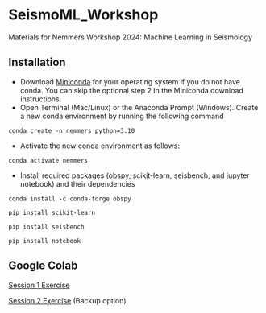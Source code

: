 # SeismoML_Workshop
Materials for Nemmers Workshop 2024: Machine Learning in Seismology

## Installation 
* Download [Miniconda](https://docs.anaconda.com/free/miniconda/miniconda-install/) for your operating system if you do not have conda. You can skip the optional step 2 in the Miniconda download instructions.
* Open Terminal (Mac/Linux) or the Anaconda Prompt (Windows). Create a new conda environment by running the following command 
```
conda create -n nemmers python=3.10
```
* Activate the new conda environment as follows: 
```
conda activate nemmers
```
* Install required packages (obspy, scikit-learn, seisbench, and jupyter notebook) and their dependencies 
```
conda install -c conda-forge obspy
```
```
pip install scikit-learn
```
```
pip install seisbench
```
```
pip install notebook
```
##  Google Colab
[Session 1 Exercise](https://colab.research.google.com/drive/1GcgW-U959-ef0Ux1Z4JoZRq3RftG4L0L?usp=sharing)

[Session 2 Exercise](https://colab.research.google.com/drive/19_DQ4FcVeyIkDm9HlZGc3Vf0iiYDdWtu?usp=sharing) (Backup option)
